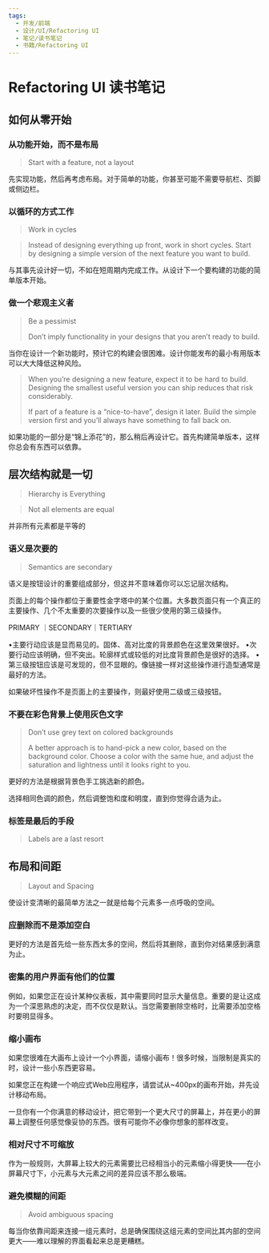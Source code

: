 ```yaml
---
tags:
  - 开发/前端
  - 设计/UI/Refactoring UI
  - 笔记/读书笔记
  - 书籍/Refactoring UI
---
```


# Refactoring UI 读书笔记

## 如何从零开始

### 从功能开始，而不是布局

> Start with a feature, not a layout

先实现功能，然后再考虑布局。对于简单的功能，你甚至可能不需要导航栏、页脚或侧边栏。

### 以循环的方式工作

> Work in cycles

> Instead of designing everything up front, work in short cycles. Start by designing a simple version of the next feature you want to build.

与其事先设计好一切，不如在短周期内完成工作。从设计下一个要构建的功能的简单版本开始。

### 做一个悲观主义者

> Be a pessimist
>
> Don’t imply functionality in your designs that you aren’t ready to build.

当你在设计一个新功能时，预计它的构建会很困难。设计你能发布的最小有用版本可以大大降低这种风险。

> When you’re designing a new feature, expect it to be hard to build. Designing the smallest useful version you can ship reduces that risk considerably.
>
> If part of a feature is a “nice-to-have”, design it later. Build the simple version first and you’ll always have something to fall back on.

如果功能的一部分是“锦上添花”的，那么稍后再设计它。首先构建简单版本，这样你总会有东西可以依靠。

## 层次结构就是一切

> Hierarchy is Everything

> Not all elements are equal

并非所有元素都是平等的

### 语义是次要的

> Semantics are secondary

语义是按钮设计的重要组成部分，但这并不意味着你可以忘记层次结构。

页面上的每个操作都位于重要性金字塔中的某个位置。大多数页面只有一个真正的主要操作、几个不太重要的次要操作以及一些很少使用的第三级操作。

PRIMARY ｜SECONDARY｜TERTIARY

•主要行动应该是显而易见的。固体、高对比度的背景颜色在这里效果很好。
•次要行动应该明确，但不突出。轮廓样式或较低的对比度背景颜色是很好的选择。
•第三级按钮应该是可发现的，但不显眼的。像链接一样对这些操作进行造型通常是最好的方法。

如果破坏性操作不是页面上的主要操作，则最好使用二级或三级按钮。

### 不要在彩色背景上使用灰色文字

> Don’t use grey text on colored backgrounds
>
> A better approach is to hand-pick a new color, based on the background color.
> Choose a color with the same hue, and adjust the saturation and lightness until it looks right to you.

更好的方法是根据背景色手工挑选新的颜色。

选择相同色调的颜色，然后调整饱和度和明度，直到你觉得合适为止。

### 标签是最后的手段

> Labels are a last resort

## 布局和间距

> Layout and Spacing

使设计变清晰的最简单方法之一就是给每个元素多一点呼吸的空间。

### 应删除而不是添加空白

更好的方法是首先给一些东西太多的空间，然后将其删除，直到你对结果感到满意为止。

### 密集的用户界面有他们的位置

例如，如果您正在设计某种仪表板，其中需要同时显示大量信息。重要的是让这成为一个深思熟虑的决定，而不仅仅是默认。当您需要删除空格时，比需要添加空格时要明显得多。


### 缩小画布

如果您很难在大画布上设计一个小界面，请缩小画布！很多时候，当限制是真实的时，设计一些小东西更容易。

如果您正在构建一个响应式Web应用程序，请尝试从~400px的画布开始，并先设计移动布局。

一旦你有一个你满意的移动设计，把它带到一个更大尺寸的屏幕上，并在更小的屏幕上调整任何感觉像妥协的东西。很有可能你不必像你想象的那样改变。

### 相对尺寸不可缩放

作为一般规则，大屏幕上较大的元素需要比已经相当小的元素缩小得更快——在小屏幕尺寸下，小元素与大元素之间的差异应该不那么极端。

### 避免模糊的间距

> Avoid ambiguous spacing

每当你依靠间距来连接一组元素时，总是确保围绕这组元素的空间比其内部的空间更大——难以理解的界面看起来总是更糟糕。
